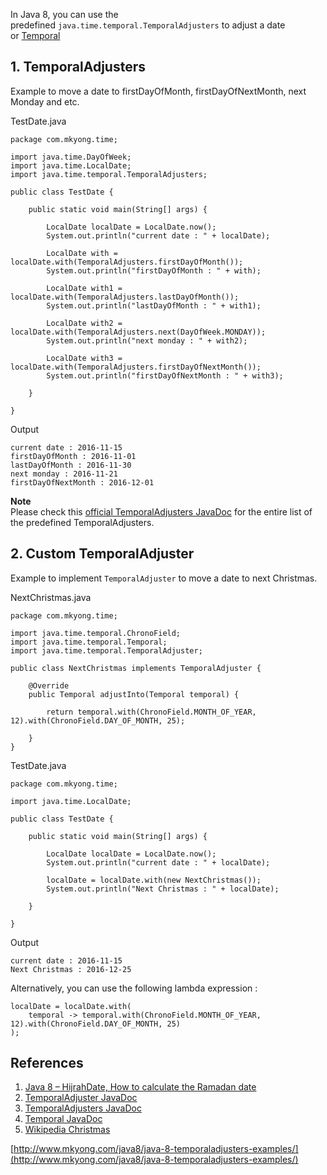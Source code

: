 In Java 8, you can use the predefined `java.time.temporal.TemporalAdjusters` to adjust a date or [Temporal](https://docs.oracle.com/javase/8/docs/api/java/time/temporal/Temporal.html)

## 1\. TemporalAdjusters

Example to move a date to firstDayOfMonth, firstDayOfNextMonth, next Monday and etc.

TestDate.java

    package com.mkyong.time;

    import java.time.DayOfWeek;
    import java.time.LocalDate;
    import java.time.temporal.TemporalAdjusters;

    public class TestDate {

        public static void main(String[] args) {

            LocalDate localDate = LocalDate.now();
            System.out.println("current date : " + localDate);

            LocalDate with = localDate.with(TemporalAdjusters.firstDayOfMonth());
            System.out.println("firstDayOfMonth : " + with);

            LocalDate with1 = localDate.with(TemporalAdjusters.lastDayOfMonth());
            System.out.println("lastDayOfMonth : " + with1);

            LocalDate with2 = localDate.with(TemporalAdjusters.next(DayOfWeek.MONDAY));
            System.out.println("next monday : " + with2);

            LocalDate with3 = localDate.with(TemporalAdjusters.firstDayOfNextMonth());
            System.out.println("firstDayOfNextMonth : " + with3);

        }

    }

Output

    current date : 2016-11-15
    firstDayOfMonth : 2016-11-01
    lastDayOfMonth : 2016-11-30
    next monday : 2016-11-21
    firstDayOfNextMonth : 2016-12-01

**Note**  
Please check this [official TemporalAdjusters JavaDoc](https://docs.oracle.com/javase/8/docs/api/java/time/temporal/TemporalAdjusters.html) for the entire list of the predefined TemporalAdjusters.

## 2\. Custom TemporalAdjuster

Example to implement `TemporalAdjuster` to move a date to next Christmas.

NextChristmas.java

    package com.mkyong.time;

    import java.time.temporal.ChronoField;
    import java.time.temporal.Temporal;
    import java.time.temporal.TemporalAdjuster;

    public class NextChristmas implements TemporalAdjuster {

        @Override
        public Temporal adjustInto(Temporal temporal) {

            return temporal.with(ChronoField.MONTH_OF_YEAR, 12).with(ChronoField.DAY_OF_MONTH, 25);

        }
    }

TestDate.java

    package com.mkyong.time;

    import java.time.LocalDate;

    public class TestDate {

        public static void main(String[] args) {

            LocalDate localDate = LocalDate.now();
            System.out.println("current date : " + localDate);

            localDate = localDate.with(new NextChristmas());
            System.out.println("Next Christmas : " + localDate);

        }

    }

Output

    current date : 2016-11-15
    Next Christmas : 2016-12-25

Alternatively, you can use the following lambda expression :

    localDate = localDate.with(
    	temporal -> temporal.with(ChronoField.MONTH_OF_YEAR, 12).with(ChronoField.DAY_OF_MONTH, 25)
    );

## References

1.  [Java 8 – HijrahDate, How to calculate the Ramadan date](http://www.mkyong.com/java8/java-8-hijrahdate-how-to-calculate-the-ramadan-date/)
2.  [TemporalAdjuster JavaDoc](https://docs.oracle.com/javase/8/docs/api/java/time/temporal/TemporalAdjuster.html)
3.  [TemporalAdjusters JavaDoc](https://docs.oracle.com/javase/8/docs/api/java/time/temporal/TemporalAdjusters.html)
4.  [Temporal JavaDoc](https://docs.oracle.com/javase/8/docs/api/java/time/temporal/Temporal.html)
5.  [Wikipedia Christmas](https://en.wikipedia.org/wiki/Christmas)

[http://www.mkyong.com/java8/java-8-temporaladjusters-examples/](http://www.mkyong.com/java8/java-8-temporaladjusters-examples/)
